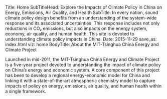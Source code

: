 ﻿Title: Home
SubTitleHead: Explore the Impacts of Climate Policy in China on Energy, Emissions, Air Quality, and Health
SubTitle: In every nation, sound climate policy design benefits from an understanding of the system-wide response and its associated uncertainties. This response includes not only reductions in CO₂ emissions, but also impacts on the energy system, economy, air quality, and human health. This site is devoted to understanding climate policy impacts in China.
Date: 2015-11-29
save_as: index.html
viz: home
BodyTitle: About the MIT-Tsinghua China Energy and Climate Project

Launched in mid-2011, the MIT-Tsinghua China Energy and Climate Project is a five-year project devoted to understanding the impact of climate policy on China’s energy and economic system. A core component of this project has been to develop a regional energy-economic model for China and linking it with a state-of-the-art atmospheric chemistry model to capture impacts of policy on energy, emissions, air quality, and human health within a single framework.
